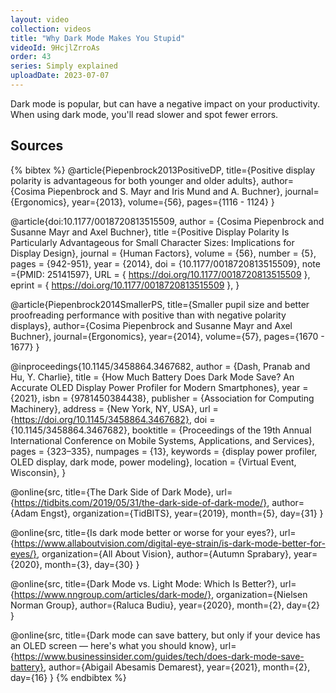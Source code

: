 ```yaml
---
layout: video
collection: videos
title: "Why Dark Mode Makes You Stupid"
videoId: 9HcjlZrroAs
order: 43
series: Simply explained
uploadDate: 2023-07-07
---
```


Dark mode is popular, but can have a negative impact on your productivity. When using dark mode, you'll read slower and spot fewer errors.

## Sources

{% bibtex %}
@article{Piepenbrock2013PositiveDP,
  title={Positive display polarity is advantageous for both younger and older adults},
  author={Cosima Piepenbrock and S. Mayr and Iris Mund and A. Buchner},
  journal={Ergonomics},
  year={2013},
  volume={56},
  pages={1116 - 1124}
}

@article{doi:10.1177/0018720813515509,
	author = {Cosima Piepenbrock and Susanne Mayr and Axel Buchner},
	title ={Positive Display Polarity Is Particularly Advantageous for Small Character Sizes: Implications for Display Design},
	journal = {Human Factors},
	volume = {56},
	number = {5},
	pages = {942-951},
	year = {2014},
	doi = {10.1177/0018720813515509},
  note ={PMID: 25141597},
	URL = { https://doi.org/10.1177/0018720813515509 },
	eprint = { https://doi.org/10.1177/0018720813515509 },
}

@article{Piepenbrock2014SmallerPS,
  title={Smaller pupil size and better proofreading performance with positive than with negative polarity displays},
  author={Cosima Piepenbrock and Susanne Mayr and Axel Buchner},
  journal={Ergonomics},
  year={2014},
  volume={57},
  pages={1670 - 1677}
}

@inproceedings{10.1145/3458864.3467682,
author = {Dash, Pranab and Hu, Y. Charlie},
title = {How Much Battery Does Dark Mode Save? An Accurate OLED Display Power Profiler for Modern Smartphones},
year = {2021},
isbn = {9781450384438},
publisher = {Association for Computing Machinery},
address = {New York, NY, USA},
url = {https://doi.org/10.1145/3458864.3467682},
doi = {10.1145/3458864.3467682},
booktitle = {Proceedings of the 19th Annual International Conference on Mobile Systems, Applications, and Services},
pages = {323–335},
numpages = {13},
keywords = {display power profiler, OLED display, dark mode, power modeling},
location = {Virtual Event, Wisconsin},
}

@online{src,
    title={The Dark Side of Dark Mode},
    url={https://tidbits.com/2019/05/31/the-dark-side-of-dark-mode/},
    author={Adam Engst},
    organization={TidBITS},
    year={2019},
    month={5},
    day={31}
}

@online{src,
    title={Is dark mode better or worse for your eyes?},
    url={https://www.allaboutvision.com/digital-eye-strain/is-dark-mode-better-for-eyes/},
    organization={All About Vision},
    author={Autumn Sprabary},
    year={2020},
    month={3},
    day={30}
}

@online{src,
    title={Dark Mode vs. Light Mode: Which Is Better?},
    url={https://www.nngroup.com/articles/dark-mode/},
    organization={Nielsen Norman Group},
    author={Raluca Budiu},
    year={2020},
    month={2},
    day={2}
}

@online{src,
    title={Dark mode can save battery, but only if your device has an OLED screen — here's what you should know},
    url={https://www.businessinsider.com/guides/tech/does-dark-mode-save-battery},
    author={Abigail Abesamis Demarest},
    year={2021},
    month={2},
    day={16}
}
{% endbibtex %}
